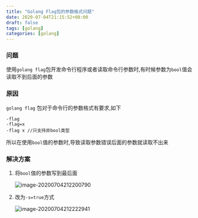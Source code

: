 ```yaml
---
title: "Golang Flag包的参数格式问题"
date: 2020-07-04T21:15:52+08:00
draft: false
tags: [golang]
categories: [golang]
---
```


### 问题

使用`golang flag`包开发命令行程序或者读取命令行参数时,有时候参数为`bool`值会读取不到后面的参数

### 原因

`golang flag` 包对于命令行的参数格式有要求,如下

```
-flag 
-flag=x
-flag x //只支持非bool类型
```

所以在使用`bool`值的参数时,导致读取参数错误后面的参数就读取不出来

### 解决方案

1. 将`bool`值的参数写到最后面

   ![image-20200704212200790](http://qiniu.caoayu.xyz/img/20200704212202.png)

2. 改为`-s=true`方式

   ![image-20200704212222941](http://qiniu.caoayu.xyz/img/20200704212224.png)

